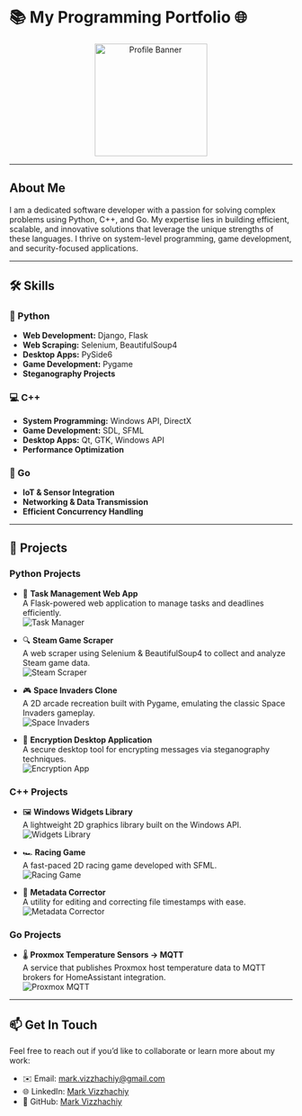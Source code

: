 # 📚 My Programming Portfolio 🌐

<p align="center">
  <img src="images/profile-banner.png" alt="Profile Banner" width="200" height="200" />
</p>

---

## About Me

I am a dedicated software developer with a passion for solving complex problems using Python, C++, and Go. My expertise lies in building efficient, scalable, and innovative solutions that leverage the unique strengths of these languages. I thrive on system-level programming, game development, and security-focused applications.

---

## 🛠️ Skills

### 🐍 Python
- **Web Development:** Django, Flask  
- **Web Scraping:** Selenium, BeautifulSoup4  
- **Desktop Apps:** PySide6  
- **Game Development:** Pygame  
- **Steganography Projects**

### 💻 C++
- **System Programming:** Windows API, DirectX  
- **Game Development:** SDL, SFML  
- **Desktop Apps:** Qt, GTK, Windows API  
- **Performance Optimization**

### 🚀 Go
- **IoT & Sensor Integration**  
- **Networking & Data Transmission**  
- **Efficient Concurrency Handling**

---

## 📂 Projects

### Python Projects
- 🚀 **Task Management Web App**  
  A Flask-powered web application to manage tasks and deadlines efficiently.  
  ![Task Manager](images/task_manager.png)

- 🔍 **Steam Game Scraper**  
  A web scraper using Selenium & BeautifulSoup4 to collect and analyze Steam game data.  
  ![Steam Scraper](images/steam_scraper.png)

- 🎮 **Space Invaders Clone**  
  A 2D arcade recreation built with Pygame, emulating the classic Space Invaders gameplay.  
  ![Space Invaders](images/space_invaders.png)

- 🔏 **Encryption Desktop Application**  
  A secure desktop tool for encrypting messages via steganography techniques.  
  ![Encryption App](images/encryption_app.png)

### C++ Projects
- 🖼 **Windows Widgets Library**  
  A lightweight 2D graphics library built on the Windows API.  
  ![Widgets Library](images/widgets_library.png)

- 🏎 **Racing Game**  
  A fast-paced 2D racing game developed with SFML.  
  ![Racing Game](images/racing_game.png)

- 📂 **Metadata Corrector**  
  A utility for editing and correcting file timestamps with ease.  
  ![Metadata Corrector](images/metadata_corrector.png)

### Go Projects
- 🌡 **Proxmox Temperature Sensors → MQTT**  
  A service that publishes Proxmox host temperature data to MQTT brokers for HomeAssistant integration.  
  ![Proxmox MQTT](images/proxmox_mqtt.png)

---

## 📫 Get In Touch

Feel free to reach out if you’d like to collaborate or learn more about my work:

- ✉️ Email: mark.vizzhachiy@gmail.com
- 🌐 LinkedIn: [Mark Vizzhachiy](www.linkedin.com/in/mark-v-28033536b)  
- 🐙 GitHub: [Mark Vizzhachiy](https://github.com/Markf349g)  
